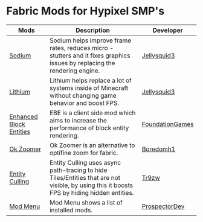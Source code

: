 # Fabric Mods for Hypixel SMP's
| Mods     | Description | Developer|
| ----------- | ----------- |---|
|[Sodium](https://www.curseforge.com/minecraft/mc-mods/sodium)|Sodium helps improve frame rates, reduces micro - stutters and it fixes graphics issues by replacing the rendering engine.|[Jellysquid3](https://www.curseforge.com/members/jellysquid3/projects)|
|[Lithium](https://www.curseforge.com/minecraft/mc-mods/lithium)|Lithium helps replace a lot of systems inside of Minecraft without changing game behavior and boost FPS.|[Jellysquid3](https://www.curseforge.com/members/jellysquid3/projects)|
|[Enhanced Block Entities](https://www.curseforge.com/minecraft/mc-mods/enhanced-block-entities)|EBE is a client side mod which aims to increase the performance of block entity rendering.|[FoundationGames](https://www.curseforge.com/members/foundationgames)
|[Ok Zoomer](https://www.curseforge.com/minecraft/mc-mods/ok-zoomer)|Ok Zoomer is an alternative to optifine zoom for fabric.|[Boredomh1](https://www.curseforge.com/members/boredomh1)
|[Entity Culling](https://www.curseforge.com/minecraft/mc-mods/entityculling)|Entity Culling uses async path-tracing to hide Tiles/Entities that are not visible, by using this it boosts FPS by hiding hidden entities.|[Tr9zw](https://www.curseforge.com/members/tr9zw)
|[Mod Menu](https://www.curseforge.com/minecraft/mc-mods/modmenu)|Mod Menu shows a list of installed mods.|[ProspectorDev](https://www.curseforge.com/members/prospectordev)

